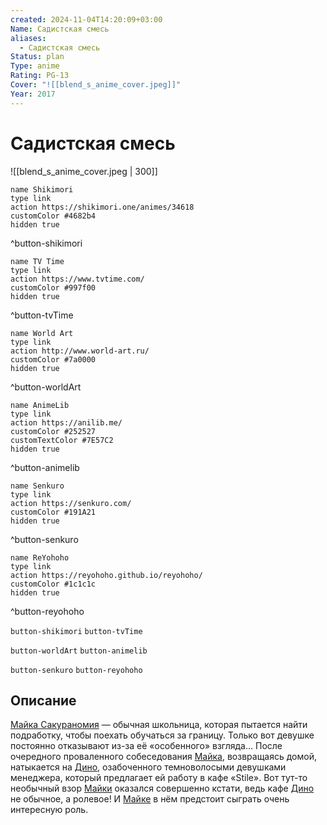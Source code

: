 ```yaml
---
created: 2024-11-04T14:20:09+03:00
Name: Садистская смесь
aliases:
  - Садистская смесь
Status: plan
Type: anime
Rating: PG-13
Cover: "![[blend_s_anime_cover.jpeg]]"
Year: 2017
---
```


# Садистская смесь

![[blend_s_anime_cover.jpeg | 300]]

```button
name Shikimori
type link
action https://shikimori.one/animes/34618
customColor #4682b4
hidden true
```
^button-shikimori

```button
name TV Time
type link
action https://www.tvtime.com/
customColor #997f00
hidden true
```
^button-tvTime

```button
name World Art
type link
action http://www.world-art.ru/
customColor #7a0000
hidden true
```
^button-worldArt

```button
name AnimeLib
type link
action https://anilib.me/
customColor #252527
customTextColor #7E57C2
hidden true
```
^button-animelib

```button
name Senkuro
type link
action https://senkuro.com/
customColor #191A21
hidden true
```
^button-senkuro

```button
name ReYohoho
type link
action https://reyohoho.github.io/reyohoho/
customColor #1c1c1c
hidden true
```
^button-reyohoho

`button-shikimori` `button-tvTime`

`button-worldArt` `button-animelib`

`button-senkuro` `button-reyohoho`

## Описание

[Майка Сакураномия](https://shikimori.one/characters/152126-maika-sakuranomiya) — обычная школьница, которая пытается найти подработку, чтобы поехать обучаться за границу. Только вот девушке постоянно отказывают из-за её «особенного» взгляда... После очередного проваленного собеседования [Майка](https://shikimori.one/characters/152126-maika-sakuranomiya), возвращаясь домой, натыкается на [Дино](https://shikimori.one/characters/152147-dino), озабоченного темноволосыми девушками менеджера, который предлагает ей работу в кафе «Stile». Вот тут-то необычный взор [Майки](https://shikimori.one/characters/152126-maika-sakuranomiya) оказался совершенно кстати, ведь кафе [Дино](https://shikimori.one/characters/152147-dino) не обычное, а ролевое! И [Майке](https://shikimori.one/characters/152126-maika-sakuranomiya) в нём предстоит сыграть очень интересную роль.
